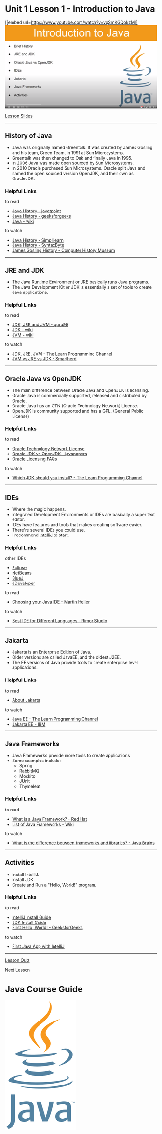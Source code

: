 # Unit 1 Lesson 1 - Introduction to Java

[[embed url=https://www.youtube.com/watch?v=vqSmKGQokzM]]
<a href="https://www.youtube.com/watch?v=vqSmKGQokzM">
	<img src="video.png" />
</a>

[Lesson Slides](https://docs.google.com/presentation/d/1IbkN3dbFgc648J2UZrndsTJGw5b8IO7TNh0P1v-_pPA/edit?usp=sharing)

---
## History of Java

- Java was originally named Greentalk. It was created by James Gosling and his team, Green Team, in 1991 at Sun Microsystems.
- Greentalk was then changed to Oak and finally Java in 1995.
- In 2006 Java was made open sourced by Sun Microsystems.
- In 2010 Oracle purchased Sun Microsystems. Oracle split Java and named the open sourced version OpenJDK, and their own as OracleJDK.

### Helpful Links

to read

- [Java History - javatpoint](https://www.javatpoint.com/history-of-java)
- [Java History - geeksforgeeks](https://www.geeksforgeeks.org/the-complete-history-of-java-programming-language/)
- [Java - wiki](https://en.wikipedia.org/wiki/Java_(programming_language))

to watch

- [Java History - Simplilearn](https://www.youtube.com/watch?v=i6AZdFxTK9I)
- [Java History - SyntaxByte](https://www.youtube.com/watch?v=eX7VnkcXMdM)
- [James Gosling History - Computer History Museum](https://www.youtube.com/watch?v=TJ6XHroNewc)

---
## JRE and JDK

- The Java Runtime Environment or [JRE](https://github.com/Kevin-Lago/Java-Course-Guide/tree/unit1/unit_1_getting_started/#JRE) basically runs Java programs.
- The Java Development Kit or JDK is essentially a set of tools to create Java applications.

### Helpful Links

to read

- [JDK, JRE and JVM - guru99](https://www.guru99.com/difference-between-jdk-jre-jvm.html#:~:text=JDK%20and%20JRE.-,KEY%20DIFFERENCES,an%20environment%20for%20executing%20bytecode.&text=JDK%20is%20platform%20dependent%2C%20JRE,for%20developing%2C%20debugging%2C%20etc.)
- [JDK - wiki](https://en.wikipedia.org/wiki/Java_Development_Kit)
- [JVM - wiki](https://en.wikipedia.org/wiki/Java_virtual_machine)

to watch

- [JDK, JRE, JVM - The Learn Programming Channel](https://www.youtube.com/watch?v=BXFHuaQNnLo)
- [JVM vs JRE vs JDK - Smartherd](https://www.youtube.com/watch?v=RYd_hagCiVk)

---
## Oracle Java vs OpenJDK

- The main difference between Oracle Java and OpenJDK is licensing. 
- Oracle Java is commercially supported, released and distributed by Oracle.
- Oracle Java has an OTN (Oracle Technology Network) License.
- OpenJDK is community supported and has a GPL. (General Public License)

### Helpful Links

to read

- [Oracle Technology Network License](https://www.oracle.com/downloads/licenses/standard-license.html)
- [Oracle JDK vs OpenJDK - javapapers](https://javapapers.com/java/oracle-jdk-vs-openjdk-and-java-jdk-development-process/)
- [Oracle Licensing FAQs](https://www.oracle.com/technetwork/java/javase/overview/oracle-jdk-faqs.html)

to watch

- [Which JDK should you install? - The Learn Programming Channel](https://www.youtube.com/watch?v=wv6N2suE_nQ)

---
## IDEs

- Where the magic happens.
- Integrated Development Environments or IDEs are basically a super text editor.
- IDEs have features and tools that makes creating software easier.
- There're several IDEs you could use.
- I recommend [IntelliJ](https://www.jetbrains.com/idea/) to start.

### Helpful Links

other IDEs

- [Eclipse](https://www.eclipse.org/downloads/)
- [NetBeans](https://netbeans.org/)
- [BlueJ](https://bluej.org/)
- [JDeveloper](https://www.oracle.com/application-development/technologies/jdeveloper.html)

to read

- [Choosing your Java IDE - Martin Heller](https://www.infoworld.com/article/3114167/choosing-your-java-ide.html)

to watch

- [Best IDE for Different Languages - Rimor Studio](https://www.youtube.com/watch?v=ana1mFFMHIk)

---
## Jakarta

- Jakarta is an Enterprise Edition of Java.
- Older versions are called JavaEE, and the oldest J2EE.
- The EE versions of Java provide tools to create enterprise level applications.

### Helpful Links

to read

- [About Jakarta](https://jakarta.ee/about/)

to watch

- [Java EE - The Learn Programming Channel](https://www.youtube.com/watch?v=jmLfIZw2WWY&t=29s)
- [Jakarta EE - IBM](https://www.youtube.com/watch?v=bFNczrl4OMM)

---
## Java Frameworks

- Java Frameworks provide more tools to create applications
- Some examples include:
	- Spring
	- RabbitMQ
	- Mockito
	- JUnit
	- Thymeleaf

### Helpful Links

to read

- [What is a Java Framework? - Red Hat](https://www.redhat.com/en/topics/cloud-native-apps/what-is-a-Java-framework)
- [List of Java Frameworks - Wiki](https://en.wikipedia.org/wiki/List_of_Java_frameworks)

to watch

- [What is the difference between frameworks and libraries? - Java Brains](https://www.youtube.com/watch?v=PjyVXs0_3H8)

---
## Activities

- Install IntelliJ.
- Install JDK.
- Create and Run a "Hello, World!" program.

### Helpful Links

to read

- [IntelliJ Install Guide](https://www.jetbrains.com/help/idea/installation-guide.html#standalone)
- [JDK Install Guide](https://docs.oracle.com/en/java/javase/11/install/overview-jdk-installation.html#GUID-8677A77F-231A-40F7-98B9-1FD0B48C346A)
- [First Hello, World! - GeeksforGeeks](https://www.geeksforgeeks.org/beginning-java-programming-with-hello-world-example/)

to watch

- [First Java App with IntelliJ](https://www.youtube.com/watch?v=H_XxH66lm3U)

---

[Lesson Quiz](https://docs.google.com/forms/d/1xv316sTfA12PUxXmN3K5oGkq3kesilNqRxaL3psGlec/viewform?edit_requested=true)

[Next Lesson](https://github.com/Kevin-Lago/Java-Course-Guide/tree/master/unit_1_getting_started/lesson_2_statements_expressions_datatypes_and_variables)

# Java Course Guide

<a href="https://github.com/Kevin-Lago/Java-Course-Guide">
	<img src="../../java_logo.png" />
</a>
